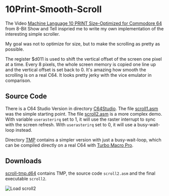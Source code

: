# 10Print-Smooth-Scroll

The Video [Machine Language 10 PRINT Size-Optimized for Commodore 64](https://www.youtube.com/watch?v=IPP-EMBQPhE) from 8-Bit Show and Tell inspried me to write my own implementation of the interesting simple scroller.

My goal was not to optimize for size, but to make the scrolling as pretty as possible.

The register $d011 is used to shift the vertical offset of the screen one pixel at a time. Every 8 pixels, the whole screen memory is copied one line up and the vertical offset is set back to 0. It's amazing how smooth the scrolling is on a real C64. It looks pretty jerky with the vice emulator in comparison.

## Source Code

There is a C64 Studio Version in directory [C64Studio](C64Studio). The file [scroll1.asm](C64Studio/scroll1.asm) was the simple starting point. The file [scroll2.asm](C64Studio/scroll2.asm) is a more complex demo. With variable ```userasterirq``` set to 1, it will use the raster interrupt to sync with the screen refresh. With ```userasterirq``` set to 0, it will use a busy-wait-loop instead.

Directory [TMP](TMP) contains a simpler version with just a busy-wait-loop, which can be compiled directly on a real C64 with [Turbo Macro Pro](http://turbo.style64.org/).

## Downloads

[scroll-tmp.d64](https://github.com/nharrer/10Print-Smooth-Scroll/releases/download/rel_0.1/scroll-tmp.d64) contains TMP, the source code ```scroll2.asm``` and the final executable ```scroll2```.

![Load scroll2](https://i.imgur.com/oZKBbCY.png)
